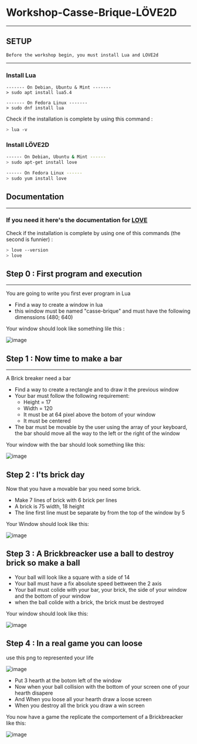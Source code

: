 # Workshop-Casse-Brique-LÖVE2D
---
## SETUP
```
Before the workshop begin, you must install Lua and LÖVE2d
```
---

### Install Lua
```
------- On Debian, Ubuntu & Mint -------
> sudo apt install lua5.4

------- On Fedora Linux -------
> sudo dnf install lua
```

Check if the installation is complete by using this command :
```sh
> lua -v
```
### Install LÖVE2D
```sh
------ On Debian, Ubuntu & Mint ------
> sudo apt-get install love

------ On Fedora Linux ------
> sudo yum install love
```

## Documentation
---
### If you need it here's the documentation for [LOVE](https://love2d.org/wiki/love)

Check if the installation is complete by using one of this commands (the second is funnier) :
```sh
> love --version
> love
```



## Step 0 : First program and execution
---
You are going to write you first ever program in Lua
- Find a way to create a window in lua
- this window must be named "casse-brique" and must have the following dimenssions (480; 640)

Your window should look like something lile this :

![image](https://user-images.githubusercontent.com/72023610/218500790-a6ce6be9-3d5b-4577-af3f-a77b2d28a1c0.png)

## Step 1 : Now time to make a bar
---
A Brick breaker need a bar
- Find a way to create a rectangle and to draw it the previous window
- Your bar must follow the following requirement:
    - Height = 17
    - Width = 120
    - It must be at 64 pixel above the botom of your window
    - It must be centered
- The bar must be movable by the user using the array of your keyboard, the bar should move all the way to the left or the right of the window

Your window with the bar should look something like this:

![image](https://user-images.githubusercontent.com/72023610/218501324-0e4e7634-1ede-41c9-9ee0-d1ca3b91489a.png)


## Step 2 : I'ts brick day
Now that you have a movable bar you need some brick.
- Make 7 lines of brick with 6 brick per lines
- A brick is 75 width, 18 height 
- The line first line must be separate by from the top of the window by 5

Your Window should look like this:

![image](https://user-images.githubusercontent.com/72023610/218501467-5e34ce8f-9717-4e38-a792-7748ab9e5951.png)


## Step 3 : A Brickbreacker use a ball to destroy brick so make a ball
- Your ball will look like a square with a side of 14
- Your ball must have a fix absolute speed bettween the 2 axis
- Your ball must colide with your bar, your brick, the side of your window and the bottom of your window
- when the ball colide with a brick, the brick must be destroyed

Your window should look like this:

![image](https://user-images.githubusercontent.com/72023610/218501910-0cbb74c3-33e1-4387-a5e7-5844da80db05.png)


## Step 4 : In a real game you can loose
use this png to represented your life

![image](https://user-images.githubusercontent.com/72023610/218501823-f586828d-368a-4cc2-bce8-22a13a9eef82.png)


- Put 3 hearth at the botom left of the window
- Now when your ball collision with the bottom of your screen one of your hearth disapere
- And When you loose all your hearth draw a loose screen
- When you destroy all the brick you draw a win screen

You now have a game the replicate the comportement of a Brickbreacker like this:

![image](https://user-images.githubusercontent.com/72023610/218501635-5bf8d847-4e21-49e8-985a-aeccf7a9bc5a.png)


